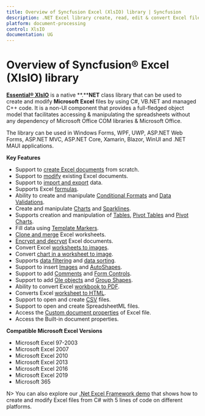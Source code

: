```yaml
---
title: Overview of Syncfusion Excel (XlsIO) library | Syncfusion
description: .NET Excel library create, read, edit & convert Excel file in WinForms, WPF, UWP, ASP.NET Core, ASP.NET MVC, Xamarin, Blazor, WinUI and .NET MAUI applications.
platform: document-processing
control: XlsIO
documentation: UG
---
```


# Overview of Syncfusion&reg; Excel (XlsIO) library

[**Essential&reg; XlsIO**](https://www.syncfusion.com/document-processing/excel-framework/net) is a native **.****NET** class library that can be used to create and modify **Microsoft** **Excel** files by using C#, VB.NET and managed C++ code. It is a non-UI component that provides a full-fledged object model that facilitates accessing & manipulating the spreadsheets without any dependency of Microsoft Office COM libraries & Microsoft Office.

The library can be used in Windows Forms, WPF, UWP, ASP.NET Web Forms, ASP.NET MVC, ASP.NET Core, Xamarin, Blazor, WinUI and .NET MAUI applications.

**Key Features**

* Support to [create Excel documents](https://help.syncfusion.com/document-processing/excel/excel-library/net/create-excel-file-csharp-vbnet) from scratch.
* Support to [modify](https://help.syncfusion.com/document-processing/excel/excel-library/net/loading-and-saving-workbook) existing Excel documents.
* Support to [import and export](https://help.syncfusion.com/document-processing/excel/excel-library/net/working-with-data) data.
* Supports Excel [formulas](https://help.syncfusion.com/document-processing/excel/excel-library/net/working-with-formulas).
* Ability to create and manipulate [Conditional Formats](https://help.syncfusion.com/document-processing/excel/excel-library/net/working-with-conditional-formatting) and [Data Validations](https://help.syncfusion.com/document-processing/excel/excel-library/net/working-with-data-validation).
* Create and manipulate [Charts](https://help.syncfusion.com/document-processing/excel/excel-library/net/working-with-charts) and [Sparklines](https://help.syncfusion.com/document-processing/excel/excel-library/net/working-with-charts#sparkline-chart).
* Supports creation and manipulation of [Tables](https://help.syncfusion.com/document-processing/excel/excel-library/net/working-with-excel-tables), [Pivot Tables](https://help.syncfusion.com/document-processing/excel/excel-library/net/working-with-pivot-tables) and [Pivot Charts](https://help.syncfusion.com/document-processing/excel/excel-library/net/working-with-pivot-charts).
* Fill data using [Template Markers](https://help.syncfusion.com/document-processing/excel/excel-library/net/working-with-template-markers).
* [Clone and merge](https://help.syncfusion.com/document-processing/excel/excel-library/net/working-with-excel-worksheet#move-or-copy-a-worksheet) Excel worksheets.
* [Encrypt and decrypt](https://help.syncfusion.com/document-processing/excel/excel-library/net/security) Excel documents.
* Convert Excel [worksheets to images](https://help.syncfusion.com/document-processing/excel/conversions/excel-to-image/net/worksheet-to-image-conversion).
* Convert [chart in a worksheet to image](https://help.syncfusion.com/document-processing/excel/conversions/chart-to-image/net/chart-to-image-conversion).
* Supports [data filtering](https://help.syncfusion.com/document-processing/excel/excel-library/net/worksheet-cells-manipulation#data-filtering) and [data sorting](https://help.syncfusion.com/document-processing/excel/excel-library/net/worksheet-cells-manipulation#data-sorting).
* Support to insert [Images](https://help.syncfusion.com/document-processing/excel/excel-library/net/working-with-pictures) and [AutoShapes](https://help.syncfusion.com/document-processing/excel/excel-library/net/working-with-drawing-objects#autoshapes).
* Support to add [Comments](https://help.syncfusion.com/document-processing/excel/excel-library/net/working-with-drawing-objects#comments) and [Form Controls](https://help.syncfusion.com/document-processing/excel/excel-library/net/working-with-drawing-objects#form-controls).
* Support to add [Ole objects](https://help.syncfusion.com/document-processing/excel/excel-library/net/working-with-drawing-objects#ole-objects) and [Group Shapes](https://help.syncfusion.com/document-processing/excel/excel-library/net/working-with-drawing-objects#group-shapes).
* Ability to convert Excel [workbook to PDF](https://help.syncfusion.com/document-processing/excel/conversions/excel-to-pdf/net/excel-to-pdf-conversion).
* Converts Excel [worksheet to HTML](https://help.syncfusion.com/document-processing/excel/excel-library/net/working-with-excel-worksheet#save-worksheet-as-html).
* Support to open and create [CSV](https://help.syncfusion.com/document-processing/excel/excel-library/net/working-with-excel-worksheet#save-worksheet-as-csv) files.
* Support to open and create SpreadsheetML files.
* Access the [Custom document properties](https://www.syncfusion.com/kb/8441/add-custom-properties-to-excel-document-using-xlsio) of Excel file.
* Access the Built-in document properties.

**Compatible Microsoft Excel Versions**

* Microsoft Excel 97-2003
* Microsoft Excel 2007
* Microsoft Excel 2010
* Microsoft Excel 2013
* Microsoft Excel 2016
* Microsoft Excel 2019
* Microsoft 365

N> You can also explore our [.Net Excel Framework demo](https://www.syncfusion.com/demos/fileformats/excel-library) that shows how to create and modify Excel files from C# with 5 lines of code on different platforms.
